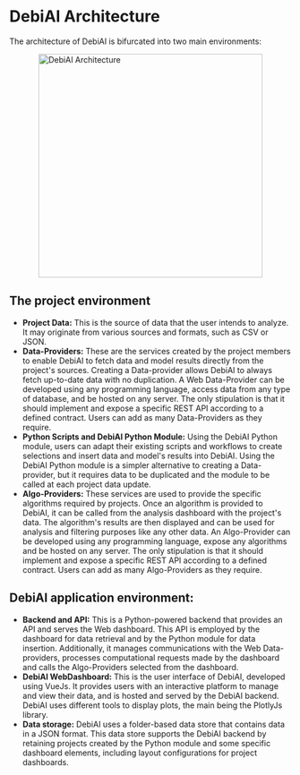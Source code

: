 # DebiAI Architecture

The architecture of DebiAI is bifurcated into two main environments:

<img src="/debiai_architecture.png" alt="DebiAI Architecture" style="margin: 0 auto; display: block; width: 400px"/>

## The project environment

- **Project Data:** This is the source of data that the user intends to analyze. It may originate from various sources and formats, such as CSV or JSON.
- **Data-Providers:** These are the services created by the project members to enable DebiAI to fetch data and model results directly from the project's sources. Creating a Data-provider allows DebiAI to always fetch up-to-date data with no duplication. A Web Data-Provider can be developed using any programming language, access data from any type of database, and be hosted on any server. The only stipulation is that it should implement and expose a specific REST API according to a defined contract. Users can add as many Data-Providers as they require.
- **Python Scripts and DebiAI Python Module:** Using the DebiAI Python module, users can adapt their existing scripts and workflows to create selections and insert data and model's results into DebiAI. Using the DebiAI Python module is a simpler alternative to creating a Data-provider, but it requires data to be duplicated and the module to be called at each project data update.
- **Algo-Providers:** These services are used to provide the specific algorithms required by projects. Once an algorithm is provided to DebiAI, it can be called from the analysis dashboard with the project's data. The algorithm's results are then displayed and can be used for analysis and filtering purposes like any other data. An Algo-Provider can be developed using any programming language, expose any algorithms and be hosted on any server. The only stipulation is that it should implement and expose a specific REST API according to a defined contract. Users can add as many Algo-Providers as they require.

## DebiAI application environment:

- **Backend and API:** This is a Python-powered backend that provides an API and serves the Web dashboard. This API is employed by the dashboard for data retrieval and by the Python module for data insertion. Additionally, it manages communications with the Web Data-providers, processes computational requests made by the dashboard and calls the Algo-Providers selected from the dashboard.
- **DebiAI WebDashboard:** This is the user interface of DebiAI, developed using VueJs. It provides users with an interactive platform to manage and view their data, and is hosted and served by the DebiAI backend. DebiAI uses different tools to display plots, the main being the PlotlyJs library.
- **Data storage:** DebiAI uses a folder-based data store that contains data in a JSON format. This data store supports the DebiAI backend by retaining projects created by the Python module and some specific dashboard elements, including layout configurations for project dashboards.
